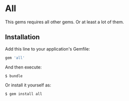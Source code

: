 # All

This gems requires all other gems. Or at least a lot of them.

## Installation

Add this line to your application's Gemfile:

```ruby
gem 'all'
```

And then execute:

    $ bundle

Or install it yourself as:

    $ gem install all

